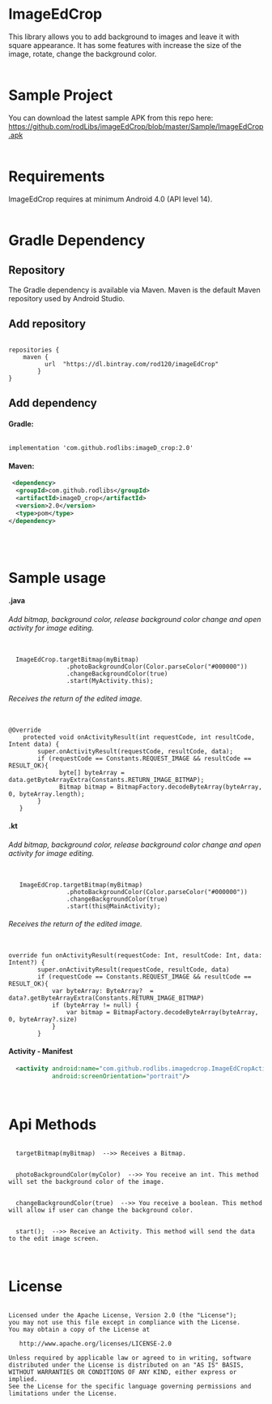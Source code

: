 

# ImageEdCrop
This library allows you to add background to images and leave it with square appearance. 
It has some features with increase the size of the image, rotate, change the background color.
</br>
</br>

# Sample Project
You can download the latest sample APK from this repo here: https://github.com/rodLibs/imageEdCrop/blob/master/Sample/ImageEdCrop.apk
</br>
</br>


# Requirements
ImageEdCrop requires at minimum Android 4.0 (API level 14).
</br>
</br>


# Gradle Dependency

## Repository
The Gradle dependency is available via Maven. Maven is the default Maven repository used by Android Studio.
</br>

## Add repository
<pre><code>
repositories {
    maven {
          url  "https://dl.bintray.com/rod120/imageEdCrop"
        }
}
</code></pre>



## Add dependency

#### Gradle:
<pre><code>
implementation 'com.github.rodlibs:imageD_crop:2.0'
</code></pre>


#### Maven:
```xml
 <dependency>
  <groupId>com.github.rodlibs</groupId>
  <artifactId>imageD_crop</artifactId>
  <version>2.0</version>
  <type>pom</type>
</dependency>
```
</br>
</br>


# Sample usage
#### .java

###### Add bitmap, background color, release background color change and open activity for image editing.
<pre><code>
  ImageEdCrop.targetBitmap(myBitmap)
                .photoBackgroundColor(Color.parseColor("#000000"))
                .changeBackgroundColor(true)
                .start(MyActivity.this);
</code></pre>


###### Receives the return of the edited image.
<pre><code>
@Override
    protected void onActivityResult(int requestCode, int resultCode, Intent data) {
        super.onActivityResult(requestCode, resultCode, data);
        if (requestCode == Constants.REQUEST_IMAGE && resultCode == RESULT_OK){
              byte[] byteArray = data.getByteArrayExtra(Constants.RETURN_IMAGE_BITMAP);
              Bitmap bitmap = BitmapFactory.decodeByteArray(byteArray, 0, byteArray.length);
        }
   }
</code></pre>


#### .kt

###### Add bitmap, background color, release background color change and open activity for image editing.
<pre><code>
   ImageEdCrop.targetBitmap(myBitmap)
                .photoBackgroundColor(Color.parseColor("#000000"))
                .changeBackgroundColor(true)
                .start(this@MainActivity);
</code></pre>


###### Receives the return of the edited image.
<pre><code>
override fun onActivityResult(requestCode: Int, resultCode: Int, data: Intent?) {
        super.onActivityResult(requestCode, resultCode, data)
        if (requestCode == Constants.REQUEST_IMAGE && resultCode == RESULT_OK){
            var byteArray: ByteArray?  = data?.getByteArrayExtra(Constants.RETURN_IMAGE_BITMAP)
            if (byteArray != null) {
                var bitmap = BitmapFactory.decodeByteArray(byteArray, 0, byteArray?.size)
            }
        }
</code></pre>


#### Activity - Manifest
```xml
  <activity android:name="com.github.rodlibs.imagedcrop.ImageEdCropActivity"
            android:screenOrientation="portrait"/>
```
</br>






# Api Methods
<pre><code>
  targetBitmap(myBitmap)  -->> Receives a Bitmap.
</code></pre>

<pre><code>
  photoBackgroundColor(myColor)  -->> You receive an int. This method will set the background color of the image.
</code></pre>

<pre><code>
  changeBackgroundColor(true)  -->> You receive a boolean. This method will allow if user can change the background color.
</code></pre>

<pre><code>
  start();  -->> Receive an Activity. This method will send the data to the edit image screen.
</code></pre>
</br>





# License
<pre><code>
Licensed under the Apache License, Version 2.0 (the "License");
you may not use this file except in compliance with the License.
You may obtain a copy of the License at

   http://www.apache.org/licenses/LICENSE-2.0

Unless required by applicable law or agreed to in writing, software
distributed under the License is distributed on an "AS IS" BASIS,
WITHOUT WARRANTIES OR CONDITIONS OF ANY KIND, either express or implied.
See the License for the specific language governing permissions and
limitations under the License.
</code></pre>
